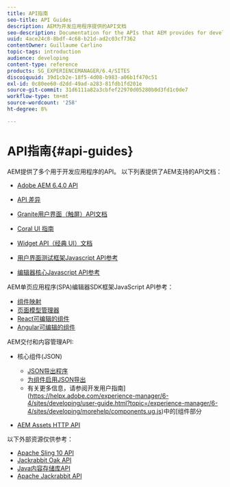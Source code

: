 ```yaml
---
title: API指南
seo-title: API Guides
description: AEM为开发应用程序提供的API文档
seo-description: Documentation for the APIs that AEM provides for developing applications
uuid: 4ace24c8-8bdf-4c68-b21d-ad2c03cf7362
contentOwner: Guillaume Carlino
topic-tags: introduction
audience: developing
content-type: reference
products: SG_EXPERIENCEMANAGER/6.4/SITES
discoiquuid: 39d1cb2e-18f5-4d08-b983-a06b1f470c51
exl-id: 0c80ee60-d2dd-49ad-a283-81fdb1fd201e
source-git-commit: 31d6111a82a3cbfef22970d05280b0d3fd1c0de7
workflow-type: tm+mt
source-wordcount: '258'
ht-degree: 8%

---
```


# API指南{#api-guides}

AEM提供了多个用于开发应用程序的API。 以下列表提供了AEM支持的API文档：

* [Adobe AEM 6.4.0 API](https://helpx.adobe.com/experience-manager/6-4/sites/developing/using/reference-materials/javadoc/index.html)

* [API 差异](https://helpx.adobe.com/experience-manager/6-4/sites/developing/using/reference-materials/diff-previous/changes.html)

* [Granite用户界面（触屏）API文档](https://helpx.adobe.com/experience-manager/6-4/sites/developing/using/reference-materials/granite-ui/api/index.html)

* [Coral UI 指南](https://helpx.adobe.com/cn/experience-manager/6-4/sites/developing/using/reference-materials/coral-ui/coralui3/index.html)

* [Widget API（经典 UI）文档](https://helpx.adobe.com/experience-manager/6-4/sites/developing/using/reference-materials/widgets-api/index.html)

* [用户界面测试框架Javascript API参考](https://helpx.adobe.com/experience-manager/6-4/sites/developing/using/reference-materials/test-api/index.html)

* [编辑器核心Javascript API参考](https://helpx.adobe.com/experience-manager/6-4/sites/developing/using/reference-materials/jsdoc/ui-touch/editor-core/index.html)

AEM单页应用程序(SPA)编辑器SDK框架JavaScript API参考：

* [组件映射](https://www.npmjs.com/package/@adobe/aem-spa-component-mapping)
* [页面模型管理器](https://www.npmjs.com/package/@adobe/aem-spa-page-model-manager)
* [React可编辑的组件](https://www.npmjs.com/package/@adobe/aem-react-editable-components)
* [Angular可编辑的组件](https://www.npmjs.com/package/@adobe/aem-angular-editable-components)

AEM交付和内容管理API:

* 核心组件(JSON)

   * [JSON导出程序](/help/sites-developing/json-exporter.md)
   * [为组件启用JSON导出](/help/sites-developing/json-exporter-components.md)
   * 有关更多信息，请参阅开发用户指南](https://helpx.adobe.com/experience-manager/6-4/sites/developing/user-guide.html?topic=/experience-manager/6-4/sites/developing/morehelp/components.ug.js)中的[组件部分

* [AEM Assets HTTP API](/help/assets/mac-api-assets.md)

以下外部资源仅供参考：

* [Apache Sling 10 API](https://sling.apache.org/apidocs/sling10/)
* [Jackrabbit Oak API](https://jackrabbit.apache.org/oak/docs/oak_api/overview.html)
* [Java内容存储库API](https://www.adobe.io/experience-manager/reference-materials/spec/javax.jcr/javadocs/jcr-2.0/index.html)
* [Apache Jackrabbit API](https://jackrabbit.apache.org/api)
